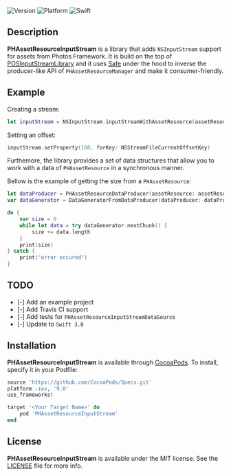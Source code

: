 ![Version](https://img.shields.io/cocoapods/v/PHAssetResourceInputStream.svg?style=flat)
![Platform](https://img.shields.io/cocoapods/p/PHAssetResourceInputStream.svg?style=flat)
![Swift](https://img.shields.io/badge/%20in-swift%202.2-orange.svg)

## Description

**PHAssetResourceInputStream** is a library that adds `NSInputStream` support for assets from Photos Framework. It is build on the top of [POSInputStreamLibrary](https://github.com/pavelosipov/POSInputStreamLibrary) and it uses [Safe](https://github.com/tidwall/Safe) under the hood to inverse the producer-like API of `PHAssetResourceManager` and make it consumer-friendly.

## Example

Creating a stream:

```swift
let inputStream = NSInputStream.inputStreamWithAssetResource(assetResource)
```

Setting an offset:

```swift
inputStream.setProperty(100, forKey: NSStreamFileCurrentOffsetKey)
```

Furthemore, the library provides a set of data structures that allow you to work with a data of `PHAssetResource` in a synchronous manner.

Bellow is the example of getting the size from a `PHAssetResource`:

```swift
let dataProducer = PHAssetResourceDataProducer(assetResource: assetResource)
var dataGenerator = DataGeneratorFromDataProducer(dataProducer: dataProducer)

do {
    var size = 0
    while let data = try dataGenerator.nextChunk() {
        size += data.length
    }
    print(size)
} catch {
    print("error occured")
}
```

## TODO
- [-] Add an example project
- [-] Add Travis CI support
- [-] Add tests for `PHAssetResourceInputStreamDataSource`
- [-] Update to `Swift 3.0`

## Installation

**PHAssetResourceInputStream** is available through [CocoaPods](http://cocoapods.org). To install, specify it in your Podfile:

```ruby
source 'https://github.com/CocoaPods/Specs.git'
platform :ios, '9.0'
use_frameworks!

target '<Your Target Name>' do
    pod 'PHAssetResourceInputStream'
end
```

## License

**PHAssetResourceInputStream** is available under the MIT license. See the [LICENSE](https://github.com/fromcelticpark/PHAssetResourceInputStream/blob/master/LICENSE.md) file for more info.